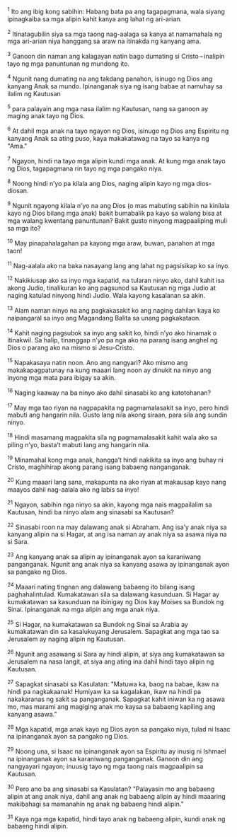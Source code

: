 <sup>1</sup>
Ito ang ibig kong sabihin: Habang bata pa ang tagapagmana, wala siyang ipinagkaiba sa mga alipin kahit kanya ang lahat ng ari-arian. 

<sup>2</sup>
Itinatagubilin siya sa mga taong nag-aalaga sa kanya at namamahala ng mga ari-arian niya hanggang sa araw na itinakda ng kanyang ama. 

<sup>3</sup>
Ganoon din naman ang kalagayan natin bago dumating si Cristo – inalipin tayo ng mga panuntunan ng mundong ito. 

<sup>4</sup>
Ngunit nang dumating na ang takdang panahon, isinugo ng Dios ang kanyang Anak sa mundo. Ipinanganak siya ng isang babae at namuhay sa ilalim ng Kautusan 

<sup>5</sup>
para palayain ang mga nasa ilalim ng Kautusan, nang sa ganoon ay maging anak tayo ng Dios. 

<sup>6</sup>
At dahil mga anak na tayo ngayon ng Dios, isinugo ng Dios ang Espiritu ng kanyang Anak sa ating puso, kaya makakatawag na tayo sa kanya ng "Ama." 

<sup>7</sup>
Ngayon, hindi na tayo mga alipin kundi mga anak. At kung mga anak tayo ng Dios, tagapagmana rin tayo ng mga pangako niya.

<sup>8</sup>
Noong hindi nʼyo pa kilala ang Dios, naging alipin kayo ng mga dios-diosan. 

<sup>9</sup>
Ngunit ngayong kilala nʼyo na ang Dios (o mas mabuting sabihin na kinilala kayo ng Dios bilang mga anak) bakit bumabalik pa kayo sa walang bisa at mga walang kwentang panuntunan? Bakit gusto ninyong magpaaliping muli sa mga ito? 

<sup>10</sup>
May pinapahalagahan pa kayong mga araw, buwan, panahon at mga taon! 

<sup>11</sup>
Nag-aalala ako na baka nasayang lang ang lahat ng pagsisikap ko sa inyo. 

<sup>12</sup>
Nakikiusap ako sa inyo mga kapatid, na tularan ninyo ako, dahil kahit isa akong Judio, tinalikuran ko ang pagsunod sa Kautusan ng mga Judio at naging katulad ninyong hindi Judio. Wala kayong kasalanan sa akin. 

<sup>13</sup>
Alam naman ninyo na ang pagkakasakit ko ang naging dahilan kaya ko naipangaral sa inyo ang Magandang Balita sa unang pagkakataon. 

<sup>14</sup>
Kahit naging pagsubok sa inyo ang sakit ko, hindi nʼyo ako hinamak o itinakwil. Sa halip, tinanggap nʼyo pa nga ako na parang isang anghel ng Dios o parang ako na mismo si Jesu-Cristo. 

<sup>15</sup>
Napakasaya natin noon. Ano ang nangyari? Ako mismo ang makakapagpatunay na kung maaari lang noon ay dinukit na ninyo ang inyong mga mata para ibigay sa akin. 

<sup>16</sup>
Naging kaaway na ba ninyo ako dahil sinasabi ko ang katotohanan? 

<sup>17</sup>
May mga tao riyan na nagpapakita ng pagmamalasakit sa inyo, pero hindi mabuti ang hangarin nila. Gusto lang nila akong siraan, para sila ang sundin ninyo. 

<sup>18</sup>
Hindi masamang magpakita sila ng pagmamalasakit kahit wala ako sa piling nʼyo, bastaʼt mabuti lang ang hangarin nila. 

<sup>19</sup>
Minamahal kong mga anak, hanggaʼt hindi nakikita sa inyo ang buhay ni Cristo, maghihirap akong parang isang babaeng nanganganak. 

<sup>20</sup>
Kung maaari lang sana, makapunta na ako riyan at makausap kayo nang maayos dahil nag-aalala ako ng labis sa inyo! 

<sup>21</sup>
Ngayon, sabihin nga ninyo sa akin, kayong mga nais magpailalim sa Kautusan, hindi ba ninyo alam ang sinasabi sa Kautusan? 

<sup>22</sup>
Sinasabi roon na may dalawang anak si Abraham. Ang isaʼy anak niya sa kanyang alipin na si Hagar, at ang isa naman ay anak niya sa asawa niya na si Sara. 

<sup>23</sup>
Ang kanyang anak sa alipin ay ipinanganak ayon sa karaniwang panganganak. Ngunit ang anak niya sa kanyang asawa ay ipinanganak ayon sa pangako ng Dios. 

<sup>24</sup>
Maaari nating tingnan ang dalawang babaeng ito bilang isang paghahalintulad. Kumakatawan sila sa dalawang kasunduan. Si Hagar ay kumakatawan sa kasunduan na ibinigay ng Dios kay Moises sa Bundok ng Sinai. Ipinanganak na mga alipin ang mga anak niya. 

<sup>25</sup>
Si Hagar, na kumakatawan sa Bundok ng Sinai sa Arabia ay kumakatawan din sa kasalukuyang Jerusalem. Sapagkat ang mga tao sa Jerusalem ay naging alipin ng Kautusan. 

<sup>26</sup>
Ngunit ang asawang si Sara ay hindi alipin, at siya ang kumakatawan sa Jerusalem na nasa langit, at siya ang ating ina dahil hindi tayo alipin ng Kautusan. 

<sup>27</sup>
Sapagkat sinasabi sa Kasulatan: "Matuwa ka, baog na babae, ikaw na hindi pa nagkakaanak! Humiyaw ka sa kagalakan, ikaw na hindi pa nakakaranas ng sakit sa panganganak. Sapagkat kahit iniwan ka ng asawa mo, mas marami ang magiging anak mo kaysa sa babaeng kapiling ang kanyang asawa." 

<sup>28</sup>
Mga kapatid, mga anak kayo ng Dios ayon sa pangako niya, tulad ni Isaac na ipinanganak ayon sa pangako ng Dios. 

<sup>29</sup>
Noong una, si Isaac na ipinanganak ayon sa Espiritu ay inusig ni Ishmael na ipinanganak ayon sa karaniwang panganganak. Ganoon din ang nangyayari ngayon; inuusig tayo ng mga taong nais magpaalipin sa Kautusan. 

<sup>30</sup>
Pero ano ba ang sinasabi sa Kasulatan? "Palayasin mo ang babaeng alipin at ang anak niya, dahil ang anak ng babaeng alipin ay hindi maaaring makibahagi sa mamanahin ng anak ng babaeng hindi alipin." 

<sup>31</sup>
Kaya nga mga kapatid, hindi tayo anak ng babaeng alipin, kundi anak ng babaeng hindi alipin.